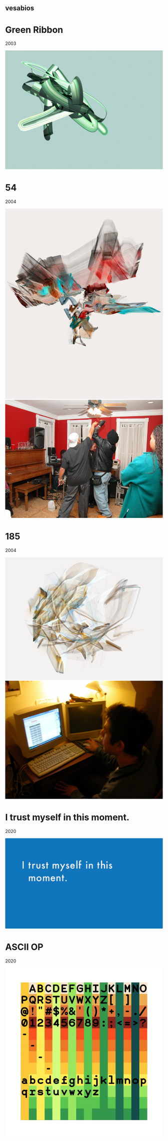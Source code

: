 ## vesabios

# Green Ribbon
2003

<img src="img/ribbon2small.png" class="img-responsive" alt=""> 


# 54
2004

<img src="img/54small.png" class="img-responsive" alt=""> 
<img src="img/054source.jpg" class="img-responsive" alt=""> 


# 185
2004

<img src="img/185small.png" class="img-responsive" alt=""> 
<img src="img/185source.jpg" class="img-responsive" alt=""> 



# I trust myself in this moment. 
2020

<img src="img/i trust myself in this moment.png" class="img-responsive" alt=""> 



# ASCII OP  
2020

<img src="img/ASCIIOP.png" class="img-responsive" alt=""> 

